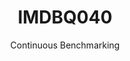 ---
layout: default
title: IMDBQ040
subtitle: Continuous Benchmarking
selected: IMDB
expanded: Benchmarking
benchmark: /individual_results/IMDBQ040.html
---